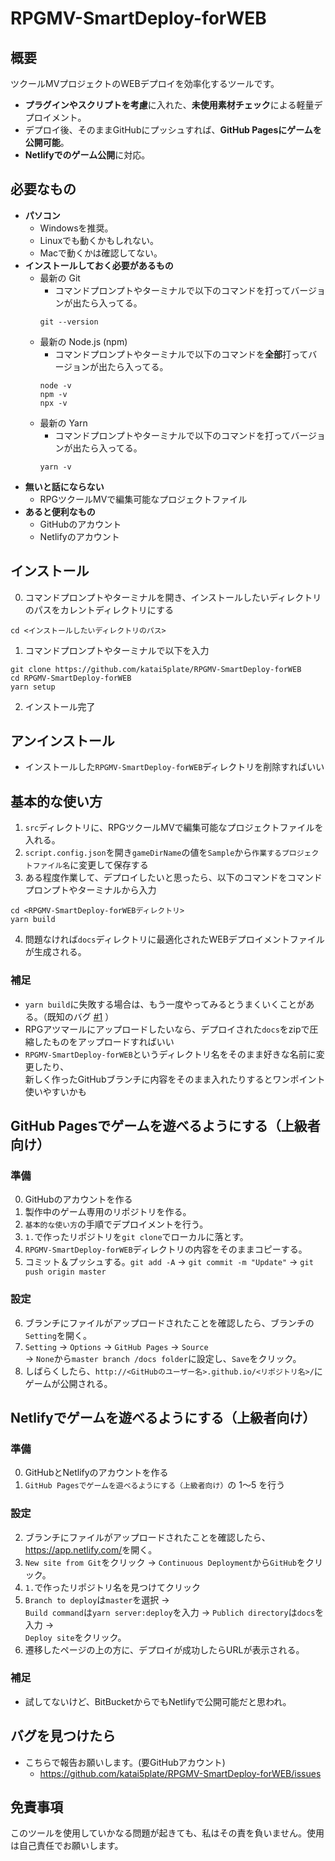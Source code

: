 # RPGMV-SmartDeploy-forWEB
## 概要
ツクールMVプロジェクトのWEBデプロイを効率化するツールです。
- **プラグインやスクリプトを考慮**に入れた、**未使用素材チェック**による軽量デプロイメント。
- デプロイ後、そのままGitHubにプッシュすれば、**GitHub Pagesにゲームを公開可能**。
- **Netlifyでのゲーム公開**に対応。

## 必要なもの
- **パソコン**
    - Windowsを推奨。
    - Linuxでも動くかもしれない。
    - Macで動くかは確認してない。
- **インストールしておく必要があるもの**
    - 最新の Git
        - コマンドプロンプトやターミナルで以下のコマンドを打ってバージョンが出たら入ってる。
        ```
        git --version
        ```
    - 最新の Node.js (npm)
        - コマンドプロンプトやターミナルで以下のコマンドを**全部**打ってバージョンが出たら入ってる。
        ```
        node -v
        npm -v
        npx -v
        ```
    - 最新の Yarn
        - コマンドプロンプトやターミナルで以下のコマンドを打ってバージョンが出たら入ってる。
        ```
        yarn -v
        ```
- **無いと話にならない**
    - RPGツクールMVで編集可能なプロジェクトファイル
- **あると便利なもの**
    - GitHubのアカウント
    - Netlifyのアカウント

## インストール
0. コマンドプロンプトやターミナルを開き、インストールしたいディレクトリのパスをカレントディレクトリにする
```shell
cd <インストールしたいディレクトリのパス>
```
1. コマンドプロンプトやターミナルで以下を入力
```shell
git clone https://github.com/katai5plate/RPGMV-SmartDeploy-forWEB
cd RPGMV-SmartDeploy-forWEB
yarn setup
```
2. インストール完了

## アンインストール
- インストールした`RPGMV-SmartDeploy-forWEB`ディレクトリを削除すればいい

## 基本的な使い方
1. `src`ディレクトリに、RPGツクールMVで編集可能なプロジェクトファイルを入れる。
2. `script.config.json`を開き`gameDirName`の値を`Sample`から`作業するプロジェクトファイル名`に変更して保存する
3. ある程度作業して、デプロイしたいと思ったら、以下のコマンドをコマンドプロンプトやターミナルから入力
```
cd <RPGMV-SmartDeploy-forWEBディレクトリ>
yarn build
```
4. 問題なければ`docs`ディレクトリに最適化されたWEBデプロイメントファイルが生成される。
### 補足
- `yarn build`に失敗する場合は、もう一度やってみるとうまくいくことがある。（既知のバグ [#1](https://github.com/katai5plate/RPGMV-SmartDeploy-forWEB/issues/1) ）
- RPGアツマールにアップロードしたいなら、デプロイされた`docs`をzipで圧縮したものをアップロードすればいい
- `RPGMV-SmartDeploy-forWEB`というディレクトリ名をそのまま好きな名前に変更したり、<br>新しく作ったGitHubブランチに内容をそのまま入れたりするとワンポイント使いやすいかも

## GitHub Pagesでゲームを遊べるようにする（上級者向け）
### 準備
0. GitHubのアカウントを作る
1. 製作中のゲーム専用のリポジトリを作る。
2. `基本的な使い方`の手順でデプロイメントを行う。
3. `1.`で作ったリポジトリを`git clone`でローカルに落とす。
4. `RPGMV-SmartDeploy-forWEB`ディレクトリの内容をそのままコピーする。
5. コミット＆プッシュする。`git add -A` -> `git commit -m "Update"` -> `git push origin master`
### 設定
6. ブランチにファイルがアップロードされたことを確認したら、ブランチの`Setting`を開く。
7. `Setting` -> `Options` -> `GitHub Pages` -> `Source`<br>-> `None`から`master branch /docs folder`に設定し、`Save`をクリック。
8. しばらくしたら、`http://<GitHubのユーザー名>.github.io/<リポジトリ名>/`にゲームが公開される。

## Netlifyでゲームを遊べるようにする（上級者向け）
### 準備
0. GitHubとNetlifyのアカウントを作る
1. `GitHub Pagesでゲームを遊べるようにする（上級者向け）`の 1～5 を行う
### 設定
2. ブランチにファイルがアップロードされたことを確認したら、<https://app.netlify.com/>を開く。
3. `New site from Git`をクリック -> `Continuous Deployment`から`GitHub`をクリック。
4. `1.`で作ったリポジトリ名を見つけてクリック
5. `Branch to deploy`は`master`を選択 -><br>`Build command`は`yarn server:deploy`を入力 -> `Publich directory`は`docs`を入力 -><br>`Deploy site`をクリック。
6. 遷移したページの上の方に、デプロイが成功したらURLが表示される。
### 補足
- 試してないけど、BitBucketからでもNetlifyで公開可能だと思われ。

## バグを見つけたら
- こちらで報告お願いします。(要GitHubアカウント)
    - https://github.com/katai5plate/RPGMV-SmartDeploy-forWEB/issues

## 免責事項
このツールを使用していかなる問題が起きても、私はその責を負いません。使用は自己責任でお願いします。